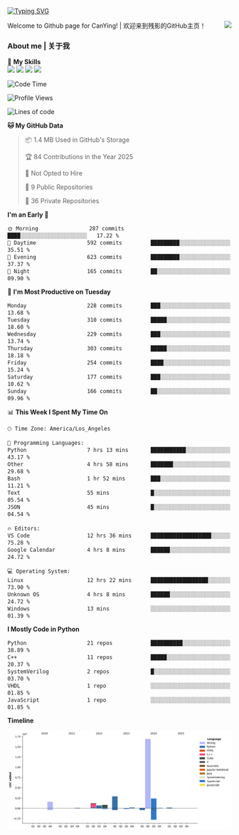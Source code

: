 [![Typing SVG](https://readme-typing-svg.herokuapp.com?size=25&duration=3500&color=00FFFF&vCenter=true&width=250&height=40&lines=Hi+Welcome+%F0%9F%91%8B%F0%9F%8F%BB;I'm+CanYing|残影)](https://git.io/typing-svg)

<a href="#">
  <img align="right" src="https://github-readme-stats.vercel.app/api?username=CanYing0913&count_private=true&rank_icon=github&show_icons=true&bg_color=15,f2f7fd,E0EAFC&" />
</a>

Welcome to Github page for CanYing! | 欢迎来到残影的GitHub主页！

### About me | 关于我

🌟 **My Skills**  
![](https://img.shields.io/badge/-C-A8B9CC?style=flat-square&logo=C&logoColor=fff)
![](https://img.shields.io/badge/-C++-00599C?style=flat-square&logo=Cpp&logoColor=fff)
![](https://img.shields.io/badge/-Python-3776AB?style=flat-square&logo=Python&logoColor=fff)
![](https://img.shields.io/badge/-Linux-000000?style=flat-square&logo=Linux&logoColor=fff)

<!--START_SECTION:waka-->
![Code Time](http://img.shields.io/badge/Code%20Time-1%2C579%20hrs-blue)

![Profile Views](http://img.shields.io/badge/Profile%20Views-5-blue)

![Lines of code](https://img.shields.io/badge/From%20Hello%20World%20I%27ve%20Written-26.9%20million%20lines%20of%20code-blue)

**🐱 My GitHub Data** 

> 📦 1.4 MB Used in GitHub's Storage 
 > 
> 🏆 84 Contributions in the Year 2025
 > 
> 🚫 Not Opted to Hire
 > 
> 📜 9 Public Repositories 
 > 
> 🔑 36 Private Repositories 
 > 
**I'm an Early 🐤** 

```text
🌞 Morning                287 commits         ████░░░░░░░░░░░░░░░░░░░░░   17.22 % 
🌆 Daytime                592 commits         █████████░░░░░░░░░░░░░░░░   35.51 % 
🌃 Evening                623 commits         █████████░░░░░░░░░░░░░░░░   37.37 % 
🌙 Night                  165 commits         ██░░░░░░░░░░░░░░░░░░░░░░░   09.90 % 
```
📅 **I'm Most Productive on Tuesday** 

```text
Monday                   228 commits         ███░░░░░░░░░░░░░░░░░░░░░░   13.68 % 
Tuesday                  310 commits         █████░░░░░░░░░░░░░░░░░░░░   18.60 % 
Wednesday                229 commits         ███░░░░░░░░░░░░░░░░░░░░░░   13.74 % 
Thursday                 303 commits         █████░░░░░░░░░░░░░░░░░░░░   18.18 % 
Friday                   254 commits         ████░░░░░░░░░░░░░░░░░░░░░   15.24 % 
Saturday                 177 commits         ███░░░░░░░░░░░░░░░░░░░░░░   10.62 % 
Sunday                   166 commits         ██░░░░░░░░░░░░░░░░░░░░░░░   09.96 % 
```


📊 **This Week I Spent My Time On** 

```text
🕑︎ Time Zone: America/Los_Angeles

💬 Programming Languages: 
Python                   7 hrs 13 mins       ███████████░░░░░░░░░░░░░░   43.17 % 
Other                    4 hrs 58 mins       ███████░░░░░░░░░░░░░░░░░░   29.68 % 
Bash                     1 hr 52 mins        ███░░░░░░░░░░░░░░░░░░░░░░   11.21 % 
Text                     55 mins             █░░░░░░░░░░░░░░░░░░░░░░░░   05.54 % 
JSON                     45 mins             █░░░░░░░░░░░░░░░░░░░░░░░░   04.54 % 

🔥 Editors: 
VS Code                  12 hrs 36 mins      ███████████████████░░░░░░   75.28 % 
Google Calendar          4 hrs 8 mins        ██████░░░░░░░░░░░░░░░░░░░   24.72 % 

💻 Operating System: 
Linux                    12 hrs 22 mins      ██████████████████░░░░░░░   73.90 % 
Unknown OS               4 hrs 8 mins        ██████░░░░░░░░░░░░░░░░░░░   24.72 % 
Windows                  13 mins             ░░░░░░░░░░░░░░░░░░░░░░░░░   01.39 % 
```

**I Mostly Code in Python** 

```text
Python                   21 repos            ██████████░░░░░░░░░░░░░░░   38.89 % 
C++                      11 repos            █████░░░░░░░░░░░░░░░░░░░░   20.37 % 
SystemVerilog            2 repos             █░░░░░░░░░░░░░░░░░░░░░░░░   03.70 % 
VHDL                     1 repo              ░░░░░░░░░░░░░░░░░░░░░░░░░   01.85 % 
JavaScript               1 repo              ░░░░░░░░░░░░░░░░░░░░░░░░░   01.85 % 
```



**Timeline**

![Lines of Code chart](https://raw.githubusercontent.com/CanYing0913/CanYing0913/master/assets/bar_graph.png)


<!--END_SECTION:waka-->
